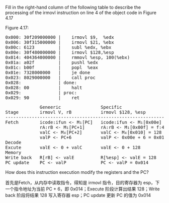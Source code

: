 Fill in the right-hand column of the following table to describe the processing of the irmovl instruction on line 4 of the object code in Figure 4.17

Figure 4.17:

<pre>
0x000: 30f209000000 |    irmovl $9,  %edx
0x006: 30f315000000 |    irmovl $21, %ebx
0x00c: 6123         |    subl %edx, %ebx
0x00e: 30f480000000 |    irmovl $128,%esp
0x014: 404364000000 |    rmmovl %esp, 100(%ebx)
0x01a: a02f         |    pushl %edx
0x01c: b00f         |    popl  %eax
0x01e: 7328000000   |    je done
0x023: 8029000000   |    call proc
0x028:              | done:
0x028: 00           |    halt
0x029:              | proc:
0x029: 90           |    ret
</pre>



<pre>
             Geneeric               Specific
Stage        irmovl V, rB           irmovl $128, %esp
-----------------------------------------------------------------
Fetch        icode:ifun <- M₁[PC]   icode:ifun <- M₁[0x00e] = 3:0
             rA:rB <- M₁[PC+1]      rA:rB <- M₁[0x00f] = f:4
             valC <- M₄[PC+2]       valC <- M₄[0x010] = 128
             valP <- PC+6           valP <- 0x00e + 6 = 0x014
Decode
Excute       valE <- 0 + valC       valE <- 0 + 128
Memory
Write back   R[rB] <- valE          R[%esp] <- valE = 128
PC update    PC <- valP             PC <- valP = 0x014
</pre>



How does this instruction execution modify the registers and the PC?

首先是Fetch，从内存中读取指令，得知是 irmovl 指令，目的寄存器为 esp，下一个指令地址为当前 PC + 6，即 0x014；Execute 阶段计算出结果 128；Write back 阶段将结果 128 写入寄存器 esp；PC update 更新 PC 的值为 0x014